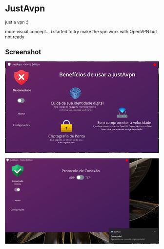 
# JustAvpn

just a vpn :) 

more visual concept... i started to try make the vpn work with OpenVPN but not ready

## Screenshot


![pic](pic.png "Optional title")


![pic2](pic2.png "Optional title")
